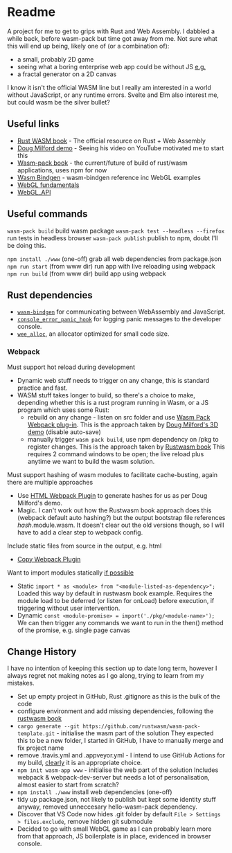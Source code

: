 # Readme

A project for me to get to grips with Rust and Web Assembly.
I dabbled a while back, before wasm-pack but time got away from me.
Not sure what this will end up being, likely one of (or a combination of):
- a small, probably 2D game
- seeing what a boring enterprise web app could be without JS [e.g.](https://blog.logrocket.com/the-current-state-of-rust-web-frameworks/)
- a fractal generator on a 2D canvas

I know it isn't the official WASM line but I really am interested in a world without JavaScript, or any runtime errors.
Svelte and Elm also interest me, but could wasm be the silver bullet?

## Useful links

- [Rust WASM book](https://rustwasm.github.io/docs/book) - The official resource on Rust + Web Assembly
- [Doug Milford demo](https://github.com/dmilford/rust-3d-demo) - Seeing his video on YouTube motivated me to start this
- [Wasm-pack book](https://rustwasm.github.io/wasm-pack/book/) - the current/future of build of rust/wasm applications, uses npm for now
- [Wasm Bindgen](https://rustwasm.github.io/docs/wasm-bindgen/) - wasm-bindgen reference inc WebGL examples
- [WebGL fundamentals](https://webglfundamentals.org/)
- [WebGL_API](https://developer.mozilla.org/en-US/docs/Web/API/WebGL_API)

## Useful commands

`wasm-pack build` build wasm package
`wasm-pack test --headless --firefox` run tests in headless browser 
`wasm-pack publish` publish to npm, doubt I'll be doing this.

`npm install ./www` (one-off) grab all web dependencies from package.json 
`npm run start` (from www dir) run app with live reloading using webpack
`npm run build` (from www dir) build app using webpack


## Rust dependencies

- [`wasm-bindgen`](https://github.com/rustwasm/wasm-bindgen) for communicating between WebAssembly and JavaScript.
- [`console_error_panic_hook`](https://github.com/rustwasm/console_error_panic_hook) for logging panic messages to the developer console.
- [`wee_alloc`](https://github.com/rustwasm/wee_alloc), an allocator optimized for small code size.


### Webpack

Must support hot reload during development
- Dynamic web stuff needs to trigger on any change, this is standard practice and fast.
- WASM stuff takes longer to build, so there's a choice to make, depending whether this is a rust program running in Wasm, or a JS program which uses some Rust:
  - rebuild on any change - listen on src folder and use [Wasm Pack Webpack plug-in](https://github.com/wasm-tool/wasm-pack-plugin).
    This is the approach taken by [Doug Milford's 3D demo](https://github.com/dmilford/rust-3d-demo)  (disable auto-save)
  - manually trigger `wasm pack build`, use npm dependency on /pkg to register changes.
    This is the approach taken by [Rustwasm book](https://rustwasm.github.io/docs/book/)
    This requires 2 command windows to be open; the live reload plus anytime we want to build the wasm solution.

Must support hashing of wasm modules to facilitate cache-busting, again there are multiple approaches
- Use [HTML Webpack Plugin](https://github.com/jantimon/html-webpack-plugin) to generate hashes for us as per Doug Milford's demo.
- Magic.  I can't work out how the Rustwasm book approach does this (webpack default auto hashing?) but the output bootstrap file references _hash_.module.wasm.
  It doesn't clear out the old versions though, so I will have to add a clear step to webpack config.

Include static files from source in the output, e.g. html
- [Copy Webpack Plugin](https://www.npmjs.com/package/copy-webpack-plugin) 

Want to import modules statically [if possible](https://developer.mozilla.org/en-US/docs/Web/JavaScript/Reference/Statements/import#dynamic_imports)
- Static `import * as <module> from "<module-listed-as-dependency>";`
  Loaded this way by default in rustwasm book example.
  Requires the module load to be deferred (or listen for onLoad) before execution, if triggering without user intervention.
- Dynamic `const <module-promise> = import('./pkg/<module-name>');`
  We can then trigger any commands we want to run in the then() method of the promise, e.g. single page canvas


## Change History

I have no intention of keeping this section up to date long term, however I always regret not making notes as I go along, trying to learn from my mistakes.

- Set up empty project in GitHub, Rust .gitignore as this is the bulk of the code
- configure environment and add missing dependencies, following the [rustwasm book](https://rustwasm.github.io/docs/book/game-of-life/setup.html)
- `cargo generate --git https://github.com/rustwasm/wasm-pack-template.git` - initialise the wasm part of the solution
  They expected this to be a new folder, I started in GitHub, I have to manually merge and fix project name
- remove .travis.yml and .appveyor.yml - I intend to use GitHub Actions for my build, [clearly](https://blog.rust-lang.org/inside-rust/2020/07/23/rust-ci-is-moving-to-github-actions.html) it is an appropriate choice.
- `npm init wasm-app www` - initialise the web part of the solution
  Includes webpack & webpack-dev-server but needs a lot of personalisation, almost easier to start from scratch?
- `npm install ./www` install web dependencies (one-off)
- tidy up package.json, not likely to publish but kept some identity stuff anyway, removed unneccesary hello-wasm-pack dependency.
- Discover that VS Code now hides .git folder by default `File > Settings > files.exclude`, remove hidden git submodule
- Decided to go with small WebGL game as I can probably learn more from that approach, JS boilerplate is in place, evidenced in browser console.




